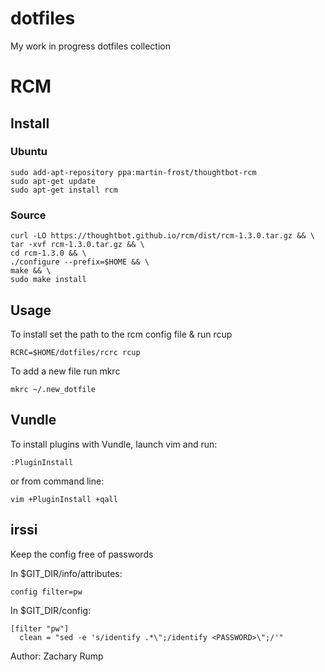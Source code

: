 # dotfiles
My work in progress dotfiles collection

# RCM 

## Install 

### Ubuntu 
```
sudo add-apt-repository ppa:martin-frost/thoughtbot-rcm
sudo apt-get update
sudo apt-get install rcm
```

### Source
```
curl -LO https://thoughtbot.github.io/rcm/dist/rcm-1.3.0.tar.gz && \
tar -xvf rcm-1.3.0.tar.gz && \
cd rcm-1.3.0 && \
./configure --prefix=$HOME && \
make && \
sudo make install
```

## Usage 
To install set the path to the rcm config file & run rcup 
```
RCRC=$HOME/dotfiles/rcrc rcup 
```
To add a new file run mkrc 
```
mkrc ~/.new_dotfile 
```

## Vundle 
To install plugins with Vundle, launch vim and run: 
```
:PluginInstall
``` 
or from command line: 
```
vim +PluginInstall +qall
```

## irssi
Keep the config free of passwords

In $GIT_DIR/info/attributes:
```
config filter=pw
```
In $GIT_DIR/config:
```
[filter "pw"]
  clean = "sed -e 's/identify .*\";/identify <PASSWORD>\";/'"
```


Author: Zachary Rump 
